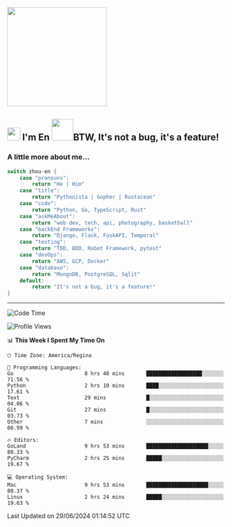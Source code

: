 <img align='center' src="https://media.giphy.com/media/GP1TJJSV4Ys1r64q2A/giphy.gif" width="230">

<h2><img src="https://emojis.slackmojis.com/emojis/images/1531849430/4246/blob-sunglasses.gif?1531849430" width="30"/> I'm En <img src="https://media.giphy.com/media/12oufCB0MyZ1Go/giphy.gif" width="50">BTW, It's not a bug, it's a feature!</h2>


<!-- <img align='right' src="https://media.giphy.com/media/M9gbBd9nbDrOTu1Mqx/giphy.gif" width="230"> -->


### A little more about me... 
<!--
```javascript
const zhou-en = {
    pronouns: "He" | "Him",
    title: "Pythonista" | "Gopher" | "Rustacean",
    code: ["Python", "Go", "Rust", "TypeScript"],
    askMeAbout: ["web dev", "tech", "app dev", "photography"],
    technologies: {
        backEnd: {
            python: ["Django", "Flask", "FaskAPI"],
            go: []
        },
        scraping: ["selenium", "scrapy", "spider"],
        testing: ["Robot Framework"],
        devOps: ["AWS", "Docker", "GCP", "Nginx"],
        databases: ["mongo", "postgresql", "sqlite"],
        misc: ["Firebase", "Heroku"]
    },
    architecture: ["Event Driven Architecture", "Microservices"],
    currentFocus: ["Temporal", "Rust"],
    funFact: "It's not a bug, it's a feature!"
};
```
  -->

```go
switch zhou-en {
    case "pronouns":
        return "He | Him"
    case "title":
        return "Pythonista | Gopher | Rustacean"
    case "code":
        return "Python, Go, TypeScript, Rust"
    case "askMeAbout":
        return "web dev, tech, api, photography, basketball"
    case "backEnd Frameworks":
        return "Django, Flask, FaskAPI, Temporal"
    case "testing":
        return "TDD, BDD, Robot Framework, pytest"
    case "devOps":
        return "AWS, GCP, Docker"
    case "database":
        return "MongoDB, PostgreSQL, Sqlit"
    default:
        return "It's not a bug, it's a feature!"
}
```




---
<!--START_SECTION:waka-->
![Code Time](http://img.shields.io/badge/Code%20Time-1%2C522%20hrs%2011%20mins-blue)

![Profile Views](http://img.shields.io/badge/Profile%20Views-8-blue)

📊 **This Week I Spent My Time On** 

```text
🕑︎ Time Zone: America/Regina

💬 Programming Languages: 
Go                       8 hrs 48 mins       ██████████████████░░░░░░░   71.56 % 
Python                   2 hrs 10 mins       ████░░░░░░░░░░░░░░░░░░░░░   17.61 % 
Text                     29 mins             █░░░░░░░░░░░░░░░░░░░░░░░░   04.06 % 
Git                      27 mins             █░░░░░░░░░░░░░░░░░░░░░░░░   03.73 % 
Other                    7 mins              ░░░░░░░░░░░░░░░░░░░░░░░░░   00.99 % 

🔥 Editors: 
GoLand                   9 hrs 53 mins       ████████████████████░░░░░   80.33 % 
PyCharm                  2 hrs 25 mins       █████░░░░░░░░░░░░░░░░░░░░   19.67 % 

💻 Operating System: 
Mac                      9 hrs 53 mins       ████████████████████░░░░░   80.37 % 
Linux                    2 hrs 24 mins       █████░░░░░░░░░░░░░░░░░░░░   19.63 % 
```


 Last Updated on 29/06/2024 01:14:52 UTC
<!--END_SECTION:waka-->
